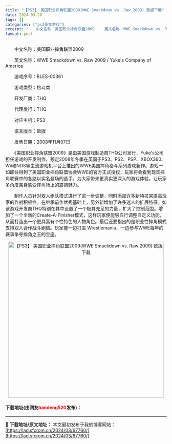 ```yaml
---
title: "【PS3】 美国职业摔角联盟2009(WWE Smackdown vs. Raw 2009) 欧版下载"
date: 2024-03-28
tags: []
categories: ["ps3英文游戏"]
excerpt: "　　中文名称：美国职业摔角联盟2009 　　英文名称：WWE Smackdown vs. Raw 2009 / Yuke&#039;s Company of America 　　游戏序号：BLES-00361 　　游戏类型：格斗类 　　开发厂商：THQ 　　代理发行：THQ 　　对应主机：PS3 　　&hellip;"
layout: post
---
```


 <p>　　中文名称：美国职业摔角联盟2009</p> <p>　　英文名称：WWE Smackdown vs. Raw 2009 / Yuke&#39;s Company of America</p> <p>　　游戏序号：BLES-00361</p> <p>　　游戏类型：格斗类</p> <p>　　开发厂商：THQ</p> <p>　　代理发行：THQ</p> <p>　　对应主机：PS3</p> <p>　　语言版本：欧版</p> <p>　　发售日期：2008年11月07日</p> <p>　　《美国职业摔角联盟2009》是由美国游戏制造商THQ公司发行，Yuke&#39;s公司担任游戏的开发制作，预定2008年冬季在英国于PS3、PS2、PSP、XBOX360、Wii和NDS等主流游戏机平台上推出的WWE美国摔角格斗系列游戏新作。游戏一如即往得到了美国职业摔角联盟协会WWE的官方正式授权，玩家将会看到现实摔角联赛中的各路以实名登场的选手。为大家带来更真实更深入的游戏体验，让玩家多角度亲身感受摔角场上的震撼魅力。</p> <p>　　制作人员针对双人组队模式进行了进一步调整，同时添加许多新特技来提高玩家的作战积极性。在继承前作优秀基础上，另外新增加了许多迷人的扩展特征。如该游戏开发商THQ特别在其中设置了一个极其充足的力量，扩大了控制范围。增加了一个全新的Create-A-Finisher模式，这样玩家便能够自行调整自定义功能，从而打造出一个更具富有个性特色的人物角色。最后还要指出的是职业性摔角模式支持双人合作战斗剧情。玩家能一边打进 Wrestlemania，一边参与WWE每年的赛事争夺摔角之王的宝座。</p> <p align="center"><img align="" border="0" src="https://lad.sfcrom.cn/wp-content/uploads/2024/03/20240328_66051b7e84485.jpg" width="486" alt="【PS3】 美国职业摔角联盟2009(WWE Smackdown vs. Raw 2009) 欧版下载" /></p> <p><h4>下载地址(由网友<font color="red">bandeng520</font>发布)：</h4></p> 

---
📖 **下载地址/原文地址：** 本文最初发布于我的博客网站：[https://lad.sfcrom.cn/2024/03/67760/](https://lad.sfcrom.cn/2024/03/67760/)
